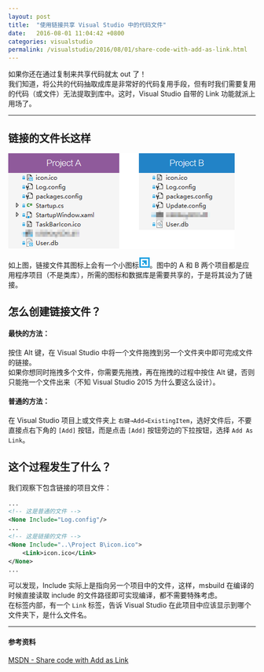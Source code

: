 ```yaml
---
layout: post
title:  "使用链接共享 Visual Studio 中的代码文件"
date:   2016-08-01 11:04:42 +0800
categories: visualstudio
permalink: /visualstudio/2016/08/01/share-code-with-add-as-link.html
---
```


如果你还在通过复制来共享代码就太 out 了！  
我们知道，将公共的代码抽取成库是非常好的代码复用手段，但有时我们需要复用的代码（或文件）无法提取到库中。这时，Visual Studio 自带的 Link 功能就派上用场了。

---

## 链接的文件长这样

![链接文件](/static/posts/2016-08-01-share-file-as-link.png)

如上图，链接文件其图标上会有一个小图标![图标](/static/posts/2016-08-01-link-icon.png)。图中的 A 和 B 两个项目都是应用程序项目（不是类库），所需的图标和数据库是需要共享的，于是将其设为了链接。

## 怎么创建链接文件？

#### 最快的方法：

按住 Alt 键，在 Visual Studio 中将一个文件拖拽到另一个文件夹中即可完成文件的链接。  
如果你想同时拖拽多个文件，你需要先拖拽，再在拖拽的过程中按住 Alt 键，否则只能拖一个文件出来（不知 Visual Studio 2015 为什么要这么设计）。

#### 普通的方法：

在 Visual Studio 项目上或文件夹上 `右键→Add→ExistingItem`，选好文件后，不要直接点右下角的 `[Add]` 按钮，而是点击 `[Add]` 按钮旁边的下拉按钮，选择 `Add As Link`。

## 这个过程发生了什么？

我们观察下包含链接的项目文件：

```xml
...
<!-- 这是普通的文件 -->
<None Include="Log.config"/>
...
<!-- 这是链接的文件 -->
<None Include="..\Project B\icon.ico">
    <Link>icon.ico</Link>
</None>
...
```

可以发现，Include 实际上是指向另一个项目中的文件，这样，msbuild 在编译的时候直接读取 include 的文件路径即可实现编译，都不需要特殊考虑。  
在标签内部，有一个 `Link` 标签，告诉 Visual Studio 在此项目中应该显示到哪个文件夹下，是什么文件名。

---

#### 参考资料
[MSDN - Share code with Add as Link](https://msdn.microsoft.com/en-us/library/windows/apps/jj714082(v=vs.105).aspx)
